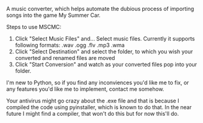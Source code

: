 A music converter, which helps automate the dubious process of importing songs into the game My Summer Car.

Steps to use MSCMC:
1. Click "Select Music Files" and... Select music files. Currently it supports following formats: .wav .ogg .flv .mp3 .wma
2. Click "Select Destination" and select the folder, to which you wish your converted and renamed files are moved
3. Click "Start Conversion" and watch as your converted files pop into your folder.

I'm new to Python, so if you find any inconviences you'd like me to fix, or any features you'd like me to implement, contact me somehow.

Your antivirus might go crazy about the .exe file and that is because I compiled the code using pyinstaller, which is known to do that. In the near future I might find a compiler, that won't do this but for now this'll do.